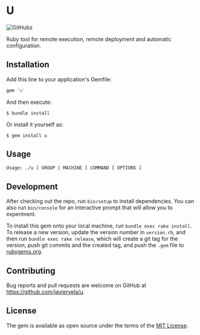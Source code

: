 # U

<img alt="GitHub" src="https://img.shields.io/github/license/javiervela/u-tool">z


Ruby tool for remote execution, remote deployment and automatic configuration.

## Installation

Add this line to your application's Gemfile:

```ruby
gem 'u'
```

And then execute:

    $ bundle install

Or install it yourself as:

    $ gem install u

## Usage

`Usage: ./u [ GROUP | MACHINE ] COMMAND [ OPTIONS ]`

## Development

After checking out the repo, run `bin/setup` to install dependencies. You can also run `bin/console` for an interactive prompt that will allow you to experiment.

To install this gem onto your local machine, run `bundle exec rake install`. To release a new version, update the version number in `version.rb`, and then run `bundle exec rake release`, which will create a git tag for the version, push git commits and the created tag, and push the `.gem` file to [rubygems.org](https://rubygems.org).

## Contributing

Bug reports and pull requests are welcome on GitHub at https://github.com/javiervela/u.

## License

The gem is available as open source under the terms of the [MIT License](https://opensource.org/licenses/MIT).
